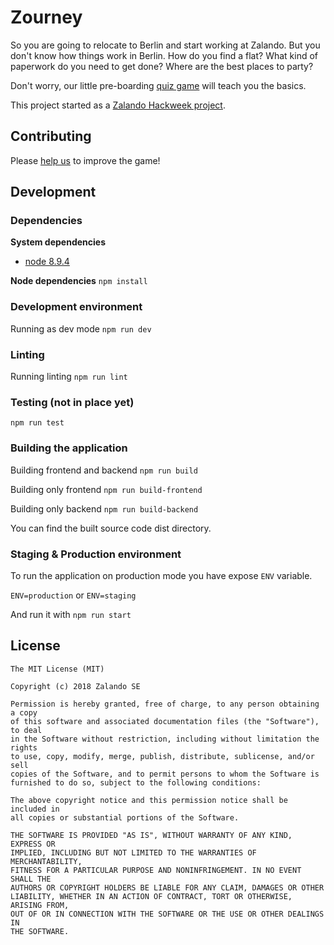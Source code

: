 # Zourney

So you are going to relocate to Berlin and start working at Zalando. But you don't know how things work in Berlin. How do you find a flat? What kind of paperwork do you need to get done? Where are the best places to party?

Don't worry, our little pre-boarding [quiz game](https://tlossen.github.io/zourney/) will teach you the basics.

This project started as a [Zalando Hackweek project](https://ideas.zalando.net/projects/a7ff770e-f054-4420-a38c-3508e128e1fb).


## Contributing

Please [help us](CONTRIBUTING.md) to improve the game!


## Development

### Dependencies

__System dependencies__
- [node 8.9.4](https://nodejs.org/en/download/package-manager/)

__Node dependencies__
`npm install`

### Development environment

Running as dev mode
`npm run dev`

### Linting
Running linting
`npm run lint`

### Testing (not in place yet)
`npm run test`

### Building the application
Building frontend and backend
`npm run build`

Building only frontend
`npm run build-frontend`

Building only backend
`npm run build-backend`

You can find the built source code dist directory.

### Staging & Production environment
To run the application on production mode you have expose `ENV` variable.

`ENV=production` or `ENV=staging`

And run it with
`npm run start`

## License

```
The MIT License (MIT)

Copyright (c) 2018 Zalando SE

Permission is hereby granted, free of charge, to any person obtaining a copy
of this software and associated documentation files (the "Software"), to deal
in the Software without restriction, including without limitation the rights
to use, copy, modify, merge, publish, distribute, sublicense, and/or sell
copies of the Software, and to permit persons to whom the Software is
furnished to do so, subject to the following conditions:

The above copyright notice and this permission notice shall be included in
all copies or substantial portions of the Software.

THE SOFTWARE IS PROVIDED "AS IS", WITHOUT WARRANTY OF ANY KIND, EXPRESS OR
IMPLIED, INCLUDING BUT NOT LIMITED TO THE WARRANTIES OF MERCHANTABILITY,
FITNESS FOR A PARTICULAR PURPOSE AND NONINFRINGEMENT. IN NO EVENT SHALL THE
AUTHORS OR COPYRIGHT HOLDERS BE LIABLE FOR ANY CLAIM, DAMAGES OR OTHER
LIABILITY, WHETHER IN AN ACTION OF CONTRACT, TORT OR OTHERWISE, ARISING FROM,
OUT OF OR IN CONNECTION WITH THE SOFTWARE OR THE USE OR OTHER DEALINGS IN
THE SOFTWARE.
```


